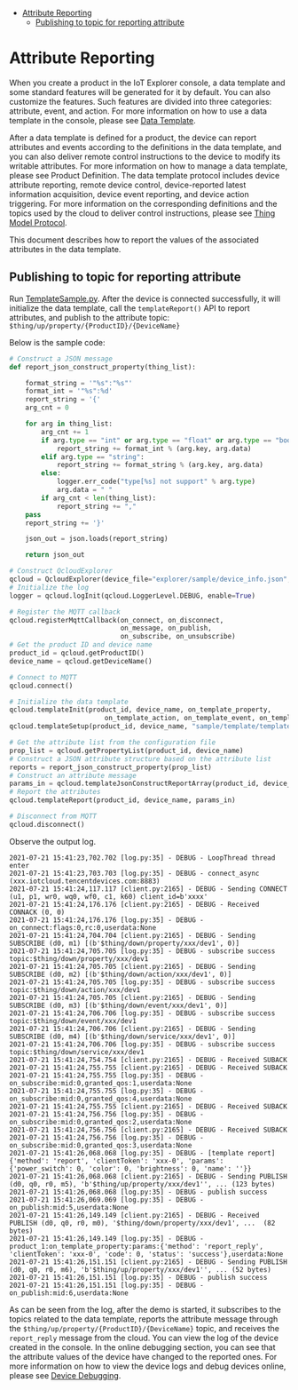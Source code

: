 * [Attribute Reporting](#Attribute-Reporting)
  * [Publishing to topic for reporting attribute](#Publishing-to-topic-for-reporting-attribute)

# Attribute Reporting

When you create a product in the IoT Explorer console, a data template and some standard features will be generated for it by default. You can also customize the features. Such features are divided into three categories: attribute, event, and action. For more information on how to use a data template in the console, please see [Data Template](https://cloud.tencent.com/document/product/1081/44921).

After a data template is defined for a product, the device can report attributes and events according to the definitions in the data template, and you can also deliver remote control instructions to the device to modify its writable attributes. For more information on how to manage a data template, please see Product Definition. The data template protocol includes device attribute reporting, remote device control, device-reported latest information acquisition, device event reporting, and device action triggering. For more information on the corresponding definitions and the topics used by the cloud to deliver control instructions, please see [Thing Model Protocol](https://cloud.tencent.com/document/product/1081/34916).

This document describes how to report the values of the associated attributes in the data template.

## Publishing to topic for reporting attribute 

Run [TemplateSample.py](../../explorer/sample/template/example_template.py). After the device is connected successfully, it will initialize the data template, call the `templateReport()` API to report attributes, and publish to the attribute topic:
`$thing/up/property/{ProductID}/{DeviceName}`

Below is the sample code:
```python
# Construct a JSON message
def report_json_construct_property(thing_list):

    format_string = '"%s":"%s"'
    format_int = '"%s":%d'
    report_string = '{'
    arg_cnt = 0

    for arg in thing_list:
        arg_cnt += 1
        if arg.type == "int" or arg.type == "float" or arg.type == "bool" or arg.type == "enum":
            report_string += format_int % (arg.key, arg.data)
        elif arg.type == "string":
            report_string += format_string % (arg.key, arg.data)
        else:
            logger.err_code("type[%s] not support" % arg.type)
            arg.data = " "
        if arg_cnt < len(thing_list):
            report_string += ","
    pass
    report_string += '}'

    json_out = json.loads(report_string)

    return json_out

# Construct QcloudExplorer
qcloud = QcloudExplorer(device_file="explorer/sample/device_info.json", tls=True)
# Initialize the log
logger = qcloud.logInit(qcloud.LoggerLevel.DEBUG, enable=True)

# Register the MQTT callback
qcloud.registerMqttCallback(on_connect, on_disconnect,
                            on_message, on_publish,
                            on_subscribe, on_unsubscribe)
# Get the product ID and device name
product_id = qcloud.getProductID()
device_name = qcloud.getDeviceName()

# Connect to MQTT
qcloud.connect()

# Initialize the data template
qcloud.templateInit(product_id, device_name, on_template_property,
                        on_template_action, on_template_event, on_template_service)
qcloud.templateSetup(product_id, device_name, "sample/template/template_config.json")

# Get the attribute list from the configuration file
prop_list = qcloud.getPropertyList(product_id, device_name)
# Construct a JSON attribute structure based on the attribute list
reports = report_json_construct_property(prop_list)
# Construct an attribute message
params_in = qcloud.templateJsonConstructReportArray(product_id, device_name, reports)
# Report the attributes
qcloud.templateReport(product_id, device_name, params_in)

# Disconnect from MQTT
qcloud.disconnect()
```

Observe the output log.
```
2021-07-21 15:41:23,702.702 [log.py:35] - DEBUG - LoopThread thread enter
2021-07-21 15:41:23,703.703 [log.py:35] - DEBUG - connect_async (xxx.iotcloud.tencentdevices.com:8883)
2021-07-21 15:41:24,117.117 [client.py:2165] - DEBUG - Sending CONNECT (u1, p1, wr0, wq0, wf0, c1, k60) client_id=b'xxxx'
2021-07-21 15:41:24,176.176 [client.py:2165] - DEBUG - Received CONNACK (0, 0)
2021-07-21 15:41:24,176.176 [log.py:35] - DEBUG - on_connect:flags:0,rc:0,userdata:None
2021-07-21 15:41:24,704.704 [client.py:2165] - DEBUG - Sending SUBSCRIBE (d0, m1) [(b'$thing/down/property/xxx/dev1', 0)]
2021-07-21 15:41:24,705.705 [log.py:35] - DEBUG - subscribe success topic:$thing/down/property/xxx/dev1
2021-07-21 15:41:24,705.705 [client.py:2165] - DEBUG - Sending SUBSCRIBE (d0, m2) [(b'$thing/down/action/xxx/dev1', 0)]
2021-07-21 15:41:24,705.705 [log.py:35] - DEBUG - subscribe success topic:$thing/down/action/xxx/dev1
2021-07-21 15:41:24,705.705 [client.py:2165] - DEBUG - Sending SUBSCRIBE (d0, m3) [(b'$thing/down/event/xxx/dev1', 0)]
2021-07-21 15:41:24,706.706 [log.py:35] - DEBUG - subscribe success topic:$thing/down/event/xxx/dev1
2021-07-21 15:41:24,706.706 [client.py:2165] - DEBUG - Sending SUBSCRIBE (d0, m4) [(b'$thing/down/service/xxx/dev1', 0)]
2021-07-21 15:41:24,706.706 [log.py:35] - DEBUG - subscribe success topic:$thing/down/service/xxx/dev1
2021-07-21 15:41:24,754.754 [client.py:2165] - DEBUG - Received SUBACK
2021-07-21 15:41:24,755.755 [client.py:2165] - DEBUG - Received SUBACK
2021-07-21 15:41:24,755.755 [log.py:35] - DEBUG - on_subscribe:mid:0,granted_qos:1,userdata:None
2021-07-21 15:41:24,755.755 [log.py:35] - DEBUG - on_subscribe:mid:0,granted_qos:4,userdata:None
2021-07-21 15:41:24,755.755 [client.py:2165] - DEBUG - Received SUBACK
2021-07-21 15:41:24,756.756 [log.py:35] - DEBUG - on_subscribe:mid:0,granted_qos:2,userdata:None
2021-07-21 15:41:24,756.756 [client.py:2165] - DEBUG - Received SUBACK
2021-07-21 15:41:24,756.756 [log.py:35] - DEBUG - on_subscribe:mid:0,granted_qos:3,userdata:None
2021-07-21 15:41:26,068.068 [log.py:35] - DEBUG - [template report] {'method': 'report', 'clientToken': 'xxx-0', 'params': {'power_switch': 0, 'color': 0, 'brightness': 0, 'name': ''}}
2021-07-21 15:41:26,068.068 [client.py:2165] - DEBUG - Sending PUBLISH (d0, q0, r0, m5), 'b'$thing/up/property/xxx/dev1'', ... (123 bytes)
2021-07-21 15:41:26,068.068 [log.py:35] - DEBUG - publish success
2021-07-21 15:41:26,069.069 [log.py:35] - DEBUG - on_publish:mid:5,userdata:None
2021-07-21 15:41:26,149.149 [client.py:2165] - DEBUG - Received PUBLISH (d0, q0, r0, m0), '$thing/down/property/xxx/dev1', ...  (82 bytes)
2021-07-21 15:41:26,149.149 [log.py:35] - DEBUG - product_1:on_template_property:params:{'method': 'report_reply', 'clientToken': 'xxx-0', 'code': 0, 'status': 'success'},userdata:None
2021-07-21 15:41:26,151.151 [client.py:2165] - DEBUG - Sending PUBLISH (d0, q0, r0, m6), 'b'$thing/up/property/xxx/dev1'', ... (52 bytes)
2021-07-21 15:41:26,151.151 [log.py:35] - DEBUG - publish success
2021-07-21 15:41:26,151.151 [log.py:35] - DEBUG - on_publish:mid:6,userdata:None
```
As can be seen from the log, after the demo is started, it subscribes to the topics related to the data template, reports the attribute message through the `$thing/up/property/{ProductID}/{DeviceName}` topic, and receives the `report_reply` message from the cloud. You can view the log of the device created in the console. In the online debugging section, you can see that the attribute values of the device have changed to the reported ones. For more information on how to view the device logs and debug devices online, please see [Device Debugging](https://cloud.tencent.com/document/product/1081/34741).


